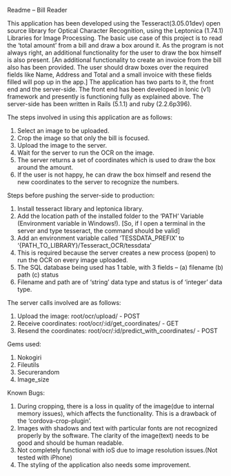 Readme – Bill Reader 

This application has been developed using the Tesseract(3.05.01dev) open source library for Optical Character Recognition, using the Leptonica (1.74.1) Libraries for Image Processing. 
The basic use case of this project is to read the ‘total amount’ from a bill and draw a box around it. As the program is not always right, an additional functionality for the user to draw the box himself is also present. 
[An additional functionality to create an invoice from the bill also has been provided. The user should draw boxes over the required fields like Name, Address and Total and a small invoice with these fields filled will pop up in the app.]
The application has two parts to it, the front end and the server-side. The front end has been developed in Ionic (v1) framework and presently is functioning fully as explained above.
The server-side has been written in Rails (5.1.1) and ruby (2.2.6p396). 

The steps involved in using this application are as follows:
1. Select an image to be uploaded.
2. Crop the image so that only the bill is focused.
3. Upload the image to the server.
4. Wait for the server to run the OCR on the image.
5. The server returns a set of coordinates which is used to draw the box around the amount.
6. If the user is not happy, he can draw the box himself and resend the new coordinates to the server to recognize the numbers. 



Steps before pushing the server-side to production:
1. Install tesseract library and leptonica library.
2. Add the location path of the installed folder to the ‘PATH’ Variable (Environment variable in Windows!). [So, if I open a terminal in the server and type tesseract, the command should be valid]
3. Add an environment variable called ‘TESSDATA_PREFIX’ to ‘{PATH_TO_LIBRARY}/Tesseract_OCR/tessdata’
4. This is required because the server creates a new process (popen) to run the OCR on every image uploaded. 
5. The SQL database being used has 1 table, with 3 fields – (a) filename 
(b) path (c) status
6. Filename and path are of ‘string’ data type and status is of ‘integer’ data type.



The server calls involved are as follows:
1. Upload the image: root/ocr/upload/   - POST
2. Receive coordinates: root/ocr/:id/get_coordinates/ - GET
3. Resend the coordinates: root/ocr/:id/predict_with_coordinates/  - POST


Gems used:
1. Nokogiri
2. Fileutils
3. Securerandom
4. Image_size



Known Bugs:
1. During cropping, there is a loss in quality of the image(due to internal memory issues), which affects the functionality. This is a drawback of the ‘cordova-crop-plugin’.
2. Images with shadows and text with particular fonts are not recognized properly by the software. The clarity of the image(text) needs to be good and should be human readable.
3. Not completely functional with ioS due to image resolution issues.(Not tested with iPhone) 
4. The styling of the application also needs some improvement.  




 

